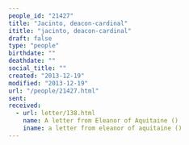 ```yaml
---
people_id: "21427"
title: "Jacinto, deacon-cardinal"
ititle: "jacinto, deacon-cardinal"
draft: false
type: "people"
birthdate: ""
deathdate: ""
social_title: ""
created: "2013-12-19"
modified: "2013-12-19"
url: "/people/21427.html"
sent:
received:
  - url: letter/138.html
    name: A letter from Eleanor of Aquitaine ()
    iname: a letter from eleanor of aquitaine ()
---
```

